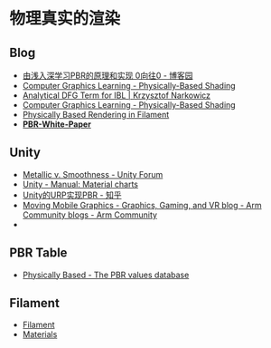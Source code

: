 # 物理真实的渲染

## Blog

* [由浅入深学习PBR的原理和实现     0向往0 - 博客园](https://www.cnblogs.com/timlly/p/10631718.html?from=timeline&isappinstalled=0)
* [Computer Graphics Learning - Physically-Based Shading](https://cglearn.eu/pub/advanced-computer-graphics/physically-based-shading)
* [Analytical DFG Term for IBL | Krzysztof Narkowicz](https://knarkowicz.wordpress.com/2014/12/27/analytical-dfg-term-for-ibl/)
* [Computer Graphics Learning - Physically-Based Shading](https://cglearn.eu/pub/advanced-computer-graphics/physically-based-shading#material-microfacets-709)
* [Physically Based Rendering in Filament](https://google.github.io/filament/Filament.html)
* **[PBR-White-Paper](https://github.com/QianMo/PBR-White-Paper)**

## Unity

* [Metallic v. Smoothness - Unity Forum](https://forum.unity.com/threads/metallic-v-smoothness.524704/)
* [Unity - Manual: Material charts](https://docs.unity3d.com/Manual/StandardShaderMaterialCharts.html)
* [Unity的URP实现PBR - 知乎](https://zhuanlan.zhihu.com/p/517120906)
* [Moving Mobile Graphics - Graphics, Gaming, and VR blog - Arm Community blogs - Arm Community](https://community.arm.com/arm-community-blogs/b/graphics-gaming-and-vr-blog/posts/moving-mobile-graphics)
* 

## PBR Table

* [Physically Based - The PBR values database](https://physicallybased.info/)

## Filament

* [Filament](https://google.github.io/filament/Filament.html)
* [Materials](https://google.github.io/filament/Materials.html)
